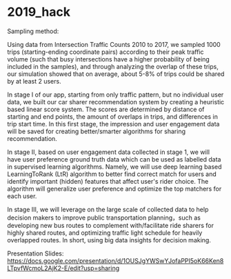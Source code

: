 # 2019_hack

Sampling method:

Using data from Intersection Traffic Counts 2010 to 2017, we sampled 1000 trips (starting-ending coordinate pairs) according to their peak traffic volume (such that busy intersections have a higher probability of being included in the samples), and through analyzing the overlap of these trips, our simulation showed that on average, about 5-8% of trips could be shared by at least 2 users.

In stage I of our app, starting from only traffic pattern, but no individual user data, we built our car sharer recommendation system by creating a heuristic based linear score system. The scores are determined by distance of starting and end points, the amount of overlaps in trips, and differences in trip start time. In this first stage, the impression and user engagement data will be saved for creating better/smarter algorithms for sharing recommendation.

In stage II, based on user engagement data collected in stage 1, we will have user preference ground truth data which can be used as labelled data in supervised learning algorithms. Namely, we will use deep learning based LearningToRank (LtR) algorithm to better find correct match for users and identify important (hidden) features that affect user's rider choice. The algorithm will generalize user preference and optimize the top matchers for each user.

In stage III, we will leverage on the large scale of collected data to help decision makers to improve public transportation planning，such as developing new bus routes to complement with/facilitate ride sharers for highly shared routes, and optimizing traffic light schedule for heavily overlapped routes. In short, using big data insights for decision making.

Presentation Slides:
https://docs.google.com/presentation/d/1OUSJgYWSwYJofaPPI5oK66Ken8LTpvfWcmoL2AjK2-E/edit?usp=sharing
